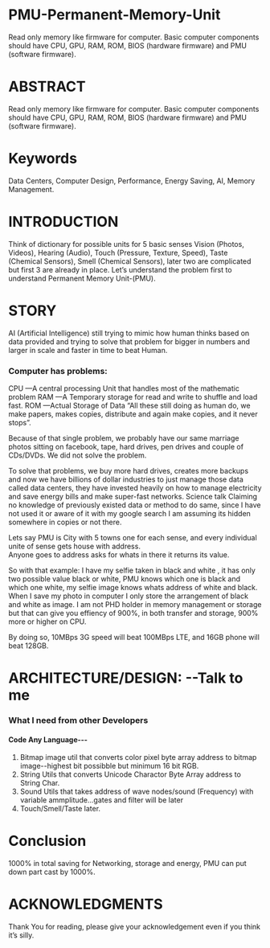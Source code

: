 # PMU-Permanent-Memory-Unit
Read only memory like firmware for computer. Basic computer components should have CPU, GPU, RAM, ROM, BIOS (hardware firmware) and PMU (software firmware). 

# ABSTRACT
Read only memory like firmware for computer. Basic computer components should have CPU, GPU, RAM, ROM, BIOS (hardware firmware) and PMU (software firmware).

# Keywords
Data Centers, Computer Design, Performance, Energy Saving, AI, Memory Management.

# INTRODUCTION
Think of dictionary for possible units for 5 basic senses Vision (Photos, Videos), Hearing (Audio), Touch (Pressure, Texture, Speed), Taste (Chemical Sensors), Smell (Chemical Sensors), later two are complicated but first 3 are already in place.  Let’s understand the problem first to understand Permanent Memory Unit-(PMU).

# STORY
AI (Artificial Intelligence) still trying to mimic how human thinks based on data provided and trying to solve that problem for bigger in numbers and larger in scale and faster in time to beat Human. 

### Computer has problems:
CPU	—A central processing Unit that handles most of the mathematic problem
RAM	—A Temporary storage for read and write to shuffle and load fast.
ROM	—Actual Storage of Data 
“All these still doing as human do, we make papers, makes copies, distribute and again make copies, and it never stops”. 

Because of that single problem, we probably have our same marriage photos sitting on facebook, tape, hard drives, pen drives and couple of CDs/DVDs.  We did not solve the problem. 

To solve that problems, we buy more hard drives, creates more backups and now we have billions of dollar industries to just manage those data called data centers, they have invested heavily on how to manage electricity and save energy bills and make super-fast networks. 
Science talk
Claiming no knowledge of previously existed data or method to do same, since I have not used it or aware of it with my google search I am assuming its hidden somewhere in copies or not there.

Lets say PMU is City with 5 towns one for each sense, and every individual unite of sense gets house with address.  
Anyone goes to address asks for whats in there it returns its value. 

So with that example:
I have my selfie taken in black and white ,  it has only two possible value black or white, PMU knows which one is black and which one white, my selfie image knows whats address of white and black.  When I save my photo in computer I only store the arrangement of black and white as image. 
I am not PHD holder in memory management or storage but that can give you effiency of 900%, in both transfer and storage, 900% more or higher on CPU.

By doing so, 10MBps 3G speed will beat 100MBps LTE, and 16GB phone will beat 128GB. 

# ARCHITECTURE/DESIGN: --Talk to me 

### What I need from other Developers
#### Code Any Language---
  1. Bitmap image util that converts color pixel byte array address to bitmap image--highest bit possibble but minimum 16 bit RGB.
  2. String Utils that converts Unicode Charactor Byte Array address to String Char.
  3. Sound Utils that takes address of wave nodes/sound (Frequency) with variable ammplitude...gates and filter will be later
  4. Touch/Smell/Taste later.
  
  
  
# Conclusion

1000% in total saving for Networking, storage and energy, PMU can put down part cast by 1000%.

# ACKNOWLEDGMENTS
Thank You for reading, please give your acknowledgement even if you think it’s silly.
